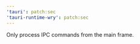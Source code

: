 ```yaml
---
'tauri': patch:sec
'tauri-runtime-wry': patch:sec
---
```


Only process IPC commands from the main frame.
